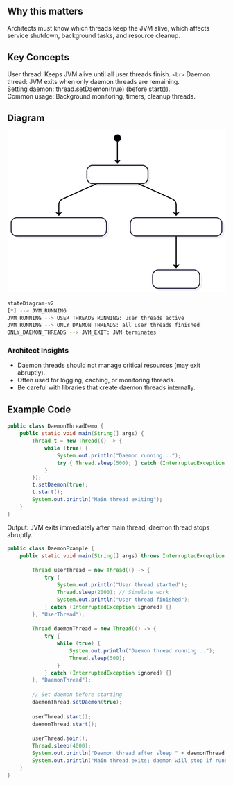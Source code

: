 ## Why this matters

Architects must know which threads keep the JVM alive, which affects service shutdown, background tasks, and resource cleanup.

## Key Concepts

User thread: Keeps JVM alive until all user threads finish. `<br>`
Daemon thread: JVM exits when only daemon threads are remaining.<br>
Setting daemon: thread.setDaemon(true) (before start()). <br>
Common usage: Background monitoring, timers, cleanup threads.<br>

## Diagram 
![Diagram](images/2.JVM%20User%20and%20Deamon%20threads.svg)

```bash
stateDiagram-v2
[*] --> JVM_RUNNING
JVM_RUNNING --> USER_THREADS_RUNNING: user threads active
JVM_RUNNING --> ONLY_DAEMON_THREADS: all user threads finished
ONLY_DAEMON_THREADS --> JVM_EXIT: JVM terminates
```

### Architect Insights

- Daemon threads should not manage critical resources (may exit abruptly). <br>
- Often used for logging, caching, or monitoring threads.<br>
- Be careful with libraries that create daemon threads internally.<br>

## Example Code

```java
public class DaemonThreadDemo {
    public static void main(String[] args) {
        Thread t = new Thread(() -> {
            while (true) {
                System.out.println("Daemon running...");
                try { Thread.sleep(500); } catch (InterruptedException e) {}
            }
        });
        t.setDaemon(true);
        t.start();
        System.out.println("Main thread exiting");
    }
}


```
Output: JVM exits immediately after main thread, daemon thread stops abruptly.

```java
public class DaemonExample {
    public static void main(String[] args) throws InterruptedException {

        Thread userThread = new Thread(() -> {
            try {
                System.out.println("User thread started");
                Thread.sleep(2000); // Simulate work
                System.out.println("User thread finished");
            } catch (InterruptedException ignored) {}
        }, "UserThread");

        Thread daemonThread = new Thread(() -> {
            try {
                while (true) {
                    System.out.println("Daemon thread running...");
                    Thread.sleep(500);
                }
            } catch (InterruptedException ignored) {}
        }, "DaemonThread");

        // Set daemon before starting
        daemonThread.setDaemon(true);

        userThread.start();
        daemonThread.start();

        userThread.join();
        Thread.sleep(4000);
        System.out.println("Deamon thread after sleep " + daemonThread.getState());
        System.out.println("Main thread exits; daemon will stop if running");
    }
}

```
